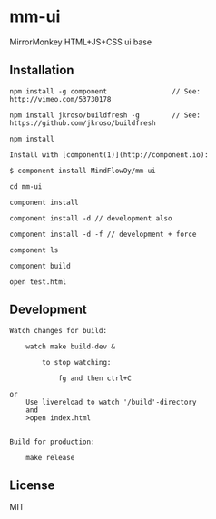 
# mm-ui

MirrorMonkey HTML+JS+CSS ui base

## Installation


    npm install -g component                // See: http://vimeo.com/53730178

    npm install jkroso/buildfresh -g        // See: https://github.com/jkroso/buildfresh

    npm install

    Install with [component(1)](http://component.io):

    $ component install MindFlowOy/mm-ui

    cd mm-ui

    component install

    component install -d // development also

    component install -d -f // development + force

    component ls

    component build

    open test.html

## Development

    Watch changes for build:

        watch make build-dev &

            to stop watching:

                fg and then ctrl+C

    or
        Use livereload to watch '/build'-directory
        and
        >open index.html


    Build for production:

        make release


## License

  MIT
